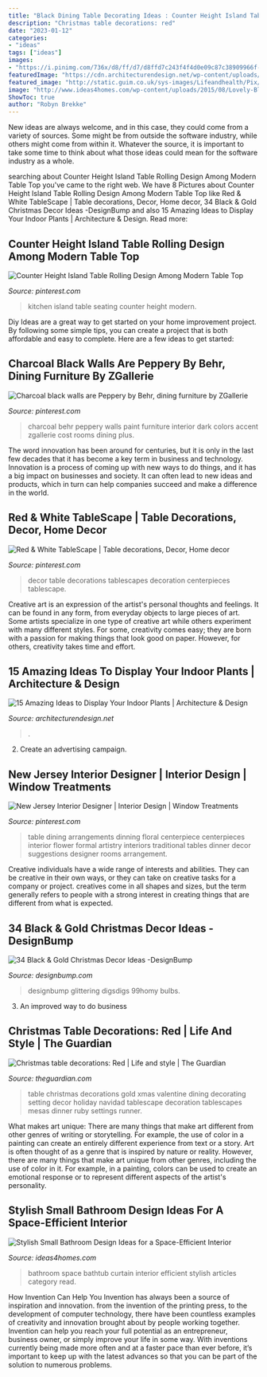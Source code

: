 ```yaml
---
title: "Black Dining Table Decorating Ideas : Counter Height Island Table Rolling Design Among Modern Table Top"
description: "Christmas table decorations: red"
date: "2023-01-12"
categories:
- "ideas"
tags: ["ideas"]
images:
- "https://i.pinimg.com/736x/d8/ff/d7/d8ffd7c243f4f4d0e09c87c38909966f--modern-house-design-modern-interior-design.jpg"
featuredImage: "https://cdn.architecturendesign.net/wp-content/uploads/2015/07/AD-Amazing-Ideas-For-Indoor-Plants-10.jpg"
featured_image: "http://static.guim.co.uk/sys-images/Lifeandhealth/Pix/pictures/2009/12/15/1260893072754/Ruby-table-007.jpg"
image: "http://www.ideas4homes.com/wp-content/uploads/2015/08/Lovely-Blue-Curtain-for-White-Bathtub-in-Small-Bathroom-Design-Ideas-with-Grey-Vanity.jpg"
ShowToc: true
author: "Robyn Brekke"
---
```



New ideas are always welcome, and in this case, they could come from a variety of sources. Some might be from outside the software industry, while others might come from within it. Whatever the source, it is important to take some time to think about what those ideas could mean for the software industry as a whole.

	

		
searching about Counter Height Island Table Rolling Design Among Modern Table Top you've came to the right web. We have 8 Pictures about Counter Height Island Table Rolling Design Among Modern Table Top like Red &amp; White TableScape | Table decorations, Decor, Home decor, 34 Black &amp; Gold Christmas Decor Ideas -DesignBump and also 15 Amazing Ideas to Display Your Indoor Plants | Architecture &amp; Design. Read more:
		
    
## Counter Height Island Table Rolling Design Among Modern Table Top

<img loading=lazy src="https://i.pinimg.com/736x/d8/ff/d7/d8ffd7c243f4f4d0e09c87c38909966f--modern-house-design-modern-interior-design.jpg" onerror="this.onerror=null;this.src='https://tse1.mm.bing.net/th?id=OIP.GBjCvvYR0L8UZGHR8W6z2gHaLH&amp;pid=15.1';" alt="Counter Height Island Table Rolling Design Among Modern Table Top">

_Source: pinterest.com_

>kitchen island table seating counter height modern. 

	

Diy Ideas are a great way to get started on your home improvement project. By following some simple tips, you can create a project that is both affordable and easy to complete. Here are a few ideas to get started: 

    
## Charcoal Black Walls Are Peppery By Behr, Dining Furniture By ZGallerie

<img loading=lazy src="https://i.pinimg.com/736x/9c/95/da/9c95dac5da8d1be58cf8d276b8c5f1c0--charcoal-black-black-white.jpg" onerror="this.onerror=null;this.src='https://tse2.mm.bing.net/th?id=OIP.OZUKCSKzz-yxSQdRTnnCRgC7FN&amp;pid=15.1';" alt="Charcoal black walls are Peppery by Behr, dining furniture by ZGallerie">

_Source: pinterest.com_

>charcoal behr peppery walls paint furniture interior dark colors accent zgallerie cost rooms dining plus. 

	

The word innovation has been around for centuries, but it is only in the last few decades that it has become a key term in business and technology. Innovation is a process of coming up with new ways to do things, and it has a big impact on businesses and society. It can often lead to new ideas and products, which in turn can help companies succeed and make a difference in the world.

    
## Red &amp; White TableScape | Table Decorations, Decor, Home Decor

<img loading=lazy src="https://i.pinimg.com/736x/a7/f6/53/a7f653940159419aaefd3537ff7e0c0a--aurora.jpg" onerror="this.onerror=null;this.src='https://tse3.mm.bing.net/th?id=OIP.aHV7mnIt-Rp6FI5R9XHnrAHaJ3&amp;pid=15.1';" alt="Red &amp; White TableScape | Table decorations, Decor, Home decor">

_Source: pinterest.com_

>decor table decorations tablescapes decoration centerpieces tablescape. 

	

Creative art is an expression of the artist's personal thoughts and feelings. It can be found in any form, from everyday objects to large pieces of art. Some artists specialize in one type of creative art while others experiment with many different styles. For some, creativity comes easy; they are born with a passion for making things that look good on paper. However, for others, creativity takes time and effort.

    
## 15 Amazing Ideas To Display Your Indoor Plants | Architecture &amp; Design

<img loading=lazy src="https://cdn.architecturendesign.net/wp-content/uploads/2015/07/AD-Amazing-Ideas-For-Indoor-Plants-10.jpg" onerror="this.onerror=null;this.src='https://tse4.mm.bing.net/th?id=OIP.RIDDRX2BG3RM1yilFetPjgHaLE&amp;pid=15.1';" alt="15 Amazing Ideas to Display Your Indoor Plants | Architecture &amp; Design">

_Source: architecturendesign.net_

>. 

	

2. Create an advertising campaign.

    
## New Jersey Interior Designer | Interior Design | Window Treatments

<img loading=lazy src="https://i.pinimg.com/736x/a1/a7/65/a1a7654c5f1a1a3eb080afffe507faf7--centerpiece-ideas-dinning-table-centerpiece.jpg" onerror="this.onerror=null;this.src='https://tse1.mm.bing.net/th?id=OIP.QTv66-DU7dBazzUvQ4-vhgHaLH&amp;pid=15.1';" alt="New Jersey Interior Designer | Interior Design | Window Treatments">

_Source: pinterest.com_

>table dining arrangements dinning floral centerpiece centerpieces interior flower formal artistry interiors traditional tables dinner decor suggestions designer rooms arrangement. 

	

Creative individuals have a wide range of interests and abilities. They can be creative in their own ways, or they can take on creative tasks for a company or project. creatives come in all shapes and sizes, but the term generally refers to people with a strong interest in creating things that are different from what is expected.

    
## 34 Black &amp; Gold Christmas Decor Ideas -DesignBump

<img loading=lazy src="https://cdn.designbump.com/wp-content/uploads/2015/12/Glittering-Black-And-Gold-Christmas-Decor-ideas-6.jpg" onerror="this.onerror=null;this.src='https://tse3.mm.bing.net/th?id=OIP.19WMc67yx6qd71oCI5r_PgHaKN&amp;pid=15.1';" alt="34 Black &amp; Gold Christmas Decor Ideas -DesignBump">

_Source: designbump.com_

>designbump glittering digsdigs 99homy bulbs. 

	

3. An improved way to do business

    
## Christmas Table Decorations: Red | Life And Style | The Guardian

<img loading=lazy src="http://static.guim.co.uk/sys-images/Lifeandhealth/Pix/pictures/2009/12/15/1260893072754/Ruby-table-007.jpg" onerror="this.onerror=null;this.src='https://tse3.mm.bing.net/th?id=OIP.yffOpnXjQfmrVSR7XUCazgHaJ4&amp;pid=15.1';" alt="Christmas table decorations: Red | Life and style | The Guardian">

_Source: theguardian.com_

>table christmas decorations gold xmas valentine dining decorating setting decor holiday navidad tablescape decoration tablescapes mesas dinner ruby settings runner. 

	

What makes art unique: There are many things that make art different from other genres of writing or storytelling. For example, the use of color in a painting can create an entirely different experience from text or a story.
Art is often thought of as a genre that is inspired by nature or reality. However, there are many things that make art unique from other genres, including the use of color in it. For example, in a painting, colors can be used to create an emotional response or to represent different aspects of the artist's personality.

    
## Stylish Small Bathroom Design Ideas For A Space-Efficient Interior

<img loading=lazy src="http://www.ideas4homes.com/wp-content/uploads/2015/08/Lovely-Blue-Curtain-for-White-Bathtub-in-Small-Bathroom-Design-Ideas-with-Grey-Vanity.jpg" onerror="this.onerror=null;this.src='https://tse3.mm.bing.net/th?id=OIP.r9n-vmQjTRGvcfgq1iw3lQHaKR&amp;pid=15.1';" alt="Stylish Small Bathroom Design Ideas for a Space-Efficient Interior">

_Source: ideas4homes.com_

>bathroom space bathtub curtain interior efficient stylish articles category read. 

	

How Invention Can Help You
Invention has always been a source of inspiration and innovation. from the invention of the printing press, to the development of computer technology, there have been countless examples of creativity and innovation brought about by people working together. Invention can help you reach your full potential as an entrepreneur, business owner, or simply improve your life in some way. With inventions currently being made more often and at a faster pace than ever before, it’s important to keep up with the latest advances so that you can be part of the solution to numerous problems.

